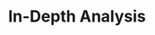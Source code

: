 ---
published: true
content_type: postwebinar
optional: false
expectsubmission: false
title: In-Depth Analysis
description: In depth analysis and commentary from Rena Effendi
video: K4X0IBp5Ep4
---